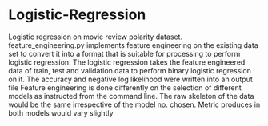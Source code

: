 # Logistic-Regression
Logistic regression on movie review polarity dataset. feature_engineering.py implements feature engineering on the existing data set to convert it into a format that is suitable for processing to perform logistic regression. The logistic regression takes the feature engineered data of train, test and validation data to perform binary logistic regression on it. The accuracy and negative log likelihood were written into an output file
Feature engineering is done differently on the selection of different models as instructed from the command line. The raw skeleton of the data would be the same irrespective of the model no. chosen. Metric produces in both models would vary slightly
